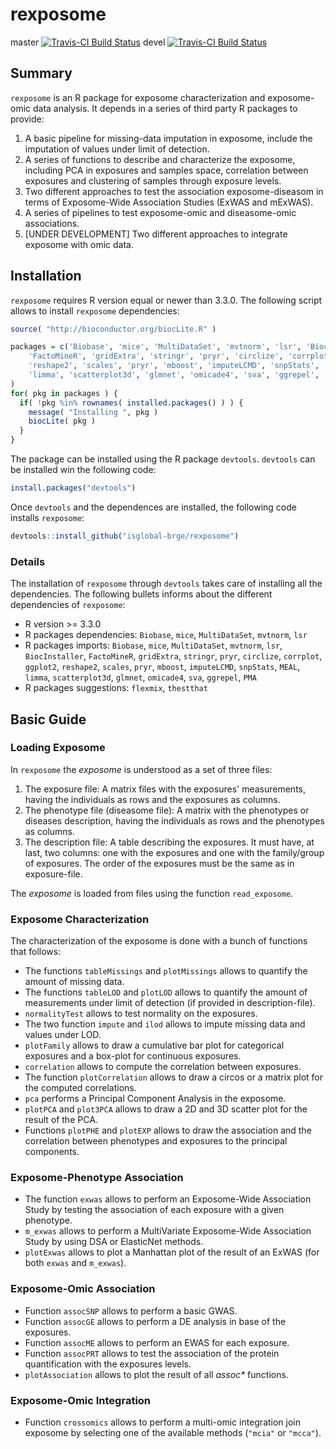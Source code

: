 # rexposome

master [![Travis-CI Build Status](https://travis-ci.org/carleshf/rexposome.svg?branch=master)](https://travis-ci.org/carleshf/rexposome) 
devel [![Travis-CI Build Status](https://travis-ci.org/carleshf/rexposome.svg?branch=devel)](https://travis-ci.org/carleshf/rexposome)

## Summary

`rexposome` is an R package for exposome characterization and exposome-omic data analysis. It depends in a series of third party R packages to provide:

  1. A basic pipeline for missing-data imputation in exposome, include the imputation of values under limit of detection.
  2. A series of functions to describe and characterize the exposome, including PCA in exposures and samples space, correlation between exposures and clustering of samples through exposure levels.
  3. Two different approaches to test the association exposome-diseasom in terms of Exposome-Wide Association Studies (ExWAS and mExWAS).
  4. A series of pipelines to test exposome-omic and diseasome-omic associations.
  5. [UNDER DEVELOPMENT] Two different approaches to integrate exposome with omic data.

## Installation

`rexposome` requires R version equal or newer than 3.3.0. The following script allows to install `rexposome` dependencies:

```r
source( "http://bioconductor.org/biocLite.R" )

packages = c('Biobase', 'mice', 'MultiDataSet', 'mvtnorm', 'lsr', 'BiocInstaller', 
    'FactoMineR', 'gridExtra', 'stringr', 'pryr', 'circlize', 'corrplot', 'ggplot2', 
    'reshape2', 'scales', 'pryr', 'mboost', 'imputeLCMD', 'snpStats', 'MEAL', 
    'limma', 'scatterplot3d', 'glmnet', 'omicade4', 'sva', 'ggrepel', 'PMA', 'sva'
)
for( pkg in packages ) {
  if( !pkg %in% rownames( installed.packages() ) ) {
    message( "Installing ", pkg )
    biocLite( pkg )
  }
}
```

The package can be installed using the R package `devtools`. `devtools` can be installed win the following code:

```r
install.packages("devtools")
```

Once `devtools` and the dependences are installed, the following code installs `rexposome`:

```r
devtools::install_github("isglobal-brge/rexposome")
```

### Details

The installation of `rexposome` through `devtools` takes care of installing all the dependencies. The following bullets informs about the different dependencies of `rexposome`:

  * R version >= 3.3.0
  * R packages dependencies: `Biobase`, `mice`, `MultiDataSet`, `mvtnorm`, `lsr`
  * R packages imports: `Biobase`, `mice`, `MultiDataSet`, `mvtnorm`, `lsr`, `BiocInstaller`, 
    `FactoMineR`, `gridExtra`, `stringr`, `pryr`, `circlize`, `corrplot`, `ggplot2`, 
    `reshape2`, `scales`, `pryr`, `mboost`, `imputeLCMD`, `snpStats`, `MEAL`, 
    `limma`, `scatterplot3d`, `glmnet`, `omicade4`, `sva`, `ggrepel`, `PMA`
  * R packages suggestions: `flexmix`, `thestthat`

## Basic Guide

### Loading Exposome

In `rexposome` the _exposome_ is understood as a set of three files:

  1. The exposure file: A matrix files with the exposures' measurements, having the individuals as rows and the exposures as columns.
  2. The phenotype file (diseasome file): A matrix with the phenotypes or diseases description, having the individuals as rows and the phenotypes as columns.
  3. The description file: A table describing the exposures. It must have, at last, two columns: one with the exposures and one with the family/group of exposures. The order of the exposures must be the same as in exposure-file.

The _exposome_ is loaded from files using the function `read_exposome`.

### Exposome Characterization

The characterization of the exposome is done with a bunch of functions that follows:

  * The functions `tableMissings` and `plotMissings` allows to quantify the amount of missing data.
  * The functions `tableLOD` and `plotLOD` allows to quantify the amount of measurements under limit of detection (if provided in description-file).
  * `normalityTest` allows to test normality on the exposures.
  * The two function `impute` and `ilod` allows to impute missing data and values under LOD.
  * `plotFamily` allows to draw a cumulative bar plot for categorical exposures and a box-plot for continuous exposures.
  * `correlation` allows to compute the correlation between exposures.
  * The function `plotCorrelation` allows to draw a circos or a matrix plot for the computed correlations.
  * `pca` performs a Principal Component Analysis in the exposome.
  * `plotPCA` and `plot3PCA` allows to draw a 2D and 3D scatter plot for the result of the PCA.
  * Functions `plotPHE` and `plotEXP` allows to draw the association and the correlation between phenotypes and exposures to the principal components.

### Exposome-Phenotype Association

  * The function `exwas` allows to perform an Exposome-Wide Association Study by testing the association of each exposure with a given phenotype.
  * `m_exwas` allows to perform a MultiVariate Exposome-Wide Association Study by using DSA or ElasticNet methods.
  * `plotExwas` allows to plot a Manhattan plot of the result of an ExWAS (for both `exwas` and `m_exwas`).

### Exposome-Omic Association

  * Function `assocSNP` allows to perform a basic GWAS.
  * Function `assocGE` allows to perform a DE analysis in base of the exposures.
  * Function `assocME` allows to perform an EWAS for each exposure.
  * Function `assocPRT` allows to test the association of the protein quantification with the exposures levels.
  * `plotAssociation` allows to plot the result of all _assoc*_ functions.

### Exposome-Omic Integration

  * Function `crossomics` allows to perform a multi-omic integration join exposome by selecting one of the available methods (`"mcia"` or `"mcca"`).
